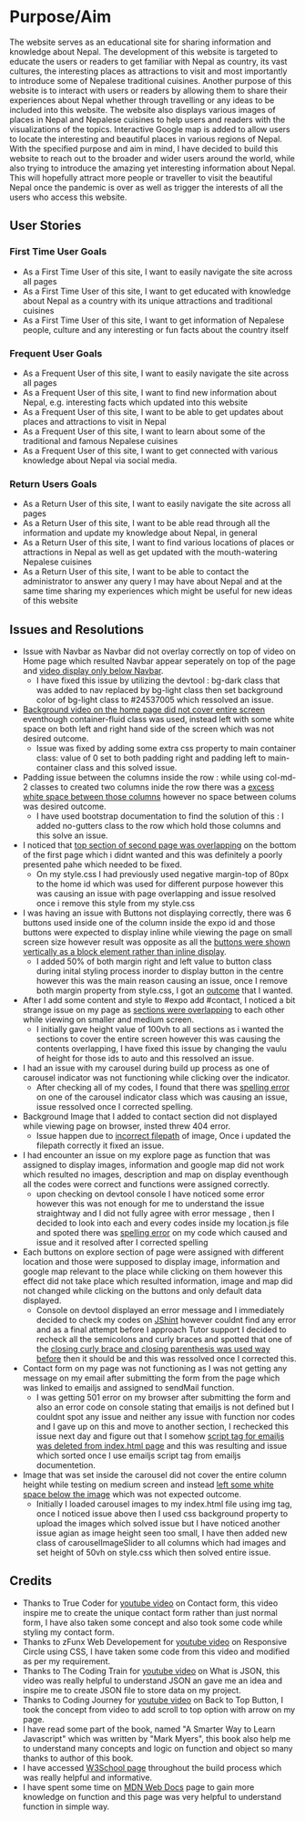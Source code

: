 # Purpose/Aim

The website serves as an educational site for sharing information and knowledge about Nepal. The development of this website is targeted to educate the users or readers to 
get familiar with Nepal as country, its vast cultures, the interesting places as attractions to visit and most importantly to introduce some of Nepalese traditional cuisines.
Another purpose of this website is to interact with users or readers by allowing them to share their experiences about Nepal whether through travelling or any ideas to be 
included into this website. The website also displays various images of places in Nepal and Nepalese cuisines to help users and readers with the visualizations of the topics. 
Interactive Google map is added to allow users to locate the interesting and beautiful places in various regions of Nepal. 
With the specified purpose and aim in mind, I have decided to build this website to reach out to the broader and wider users around the world, while also trying to introduce 
the amazing yet interesting information about Nepal. This will hopefully attract more people or traveller to visit the beautiful Nepal once the pandemic is over as well as 
trigger the interests of all the users who access this website.

## User Stories

### First Time User Goals
- As a First Time User of this site, I want to easily navigate the site across all pages
- As a First Time User of this site, I want to get educated with knowledge about Nepal as a country with its unique attractions and traditional cuisines
- As a First Time User of this site, I want to get information of Nepalese people, culture and any interesting or fun facts about the country itself

### Frequent User Goals
- As a Frequent User of this site, I want to easily navigate the site across all pages
- As a Frequent User of this site, I want to find new information about Nepal, e.g. interesting facts which updated into this website
- As a Frequent User of this site, I want to be able to get updates about places and attractions to visit in Nepal
- As a Frequent User of this site, I want to learn about some of the traditional and famous Nepalese cuisines 
- As a Frequent User of this site, I want to get connected with various knowledge about Nepal via social media.

### Return Users Goals
- As a Return User of this site, I want to easily navigate the site across all pages
- As a Return User of this site, I want to be able read through all the information and update my knowledge about Nepal, in general
- As a Return User of this site, I want to find various locations of places or attractions in Nepal as well as get updated with the mouth-watering Nepalese cuisines
- As a Return User of this site, I want to be able to contact the administrator to answer any query I may have about Nepal and at the same time sharing my experiences which might be useful for new ideas of this website


## Issues and Resolutions
- Issue with Navbar as Navbar did not overlay correctly on top of video on Home page which resulted Navbar appear seperately on top of the page and [video display only below Navbar](assets/bugs/issue-navbar.jpg).
  - I have fixed this issue by utilizing the devtool : bg-dark class that was added to nav replaced  by bg-light class then set background color of bg-light class to #24537005 which
ressolved an issue.
- [Background video on the home page did not cover entire screen](assets/bugs/issue-padding.jpg) eventhough container-fluid class was used, instead left with some white space on both left and right hand side of the screen which was not desired outcome.
  - Issue was fixed by adding some extra css property to main container class: value of 0 set to both padding right and padding left to main-container class and this solved issue.
- Padding issue between the columns inside the row : while using col-md-2 classes to created two columns inide the row there was a [excess white space between those columns](assets/bugs/issue-padding.jpg) however no space between colums was desired outcome.
  - I have used bootstrap documentation to find the solution of this : I added no-gutters class to the row which hold those columns and this solve an issue.  
- I noticed that [top section of second page was overlapping](assets/bugs/issue-margin.jpg) on the bottom of the first page which i didnt wanted and this was definitely a poorly presented pahe which needed to be fixed.
  - On my style.css I had previously used negative margin-top of 80px to the home id which was used for different purpose however this was causing an issue with page overlapping and issue resolved once i remove this style from my style.css 
- I was having an issue with Buttons not displaying correctly, there was 6 buttons used inside one of the column inside the expo id and those buttons were expected to display inline while viewing the page on small screen size however result was opposite as all the [buttons were shown vertically as a block element rather than inline display](assets/bugs/issue-margin2.jpg).
  - I added 50% of both margin right and left value to button class during inital styling process inorder to display button in the centre however this was the main reason causing an issue, once I remove both margin property from style.css, I got an [outcome](assets/bugs/issue-margin3.jpg) that I wanted.
- After I add some content and style to #expo add #contact, I noticed a bit strange issue on my page as [sections were overlapping](assets/bugs/issue-height.jpg) to each other while viewing on smaller and medium screen.
  - I initially gave height value of 100vh to all sections as i wanted the sections to cover the entire screen however this was causing the contents overlapping, I have fixed this issue by changing the vaulu of height for those ids to auto and this ressolved an issue.
- I had an issue with my carousel during build up process as one of carousel indicator was not functioning while clicking over the indicator.
  - After checking all of my codes, I found that there was [spelling error](assets/bugs/issue-carousel.jpg) on one of the carousel indicator class which was causing an issue, issue ressolved once I corrected spelling.
- Background Image that I added to contact section did not displayed while viewing page on browser, insted threw 404 error.
  - Issue happen due to [incorrect filepath](assets/bugs/issue-filepath.jpg) of image, Once i updated the filepath correctly it fixed an issue.
- I had encounter an issue on my explore page as function that was assigned to display images, information and google map did not work which resulted no images, description and map on display eventhough all the codes were correct and functions were assigned correctly.
  - upon checking on devtool console I have noticed some error however this was not enough for me to understand the issue straightway and I did not fully agree with error message , then I decided to look into each and every codes inside my location.js file and spoted there was [spelling error](assets/bugs/issue-function1.jpg) on my code which caused and issue and it resolved after I corrected spelling
- Each buttons on explore section of page were assigned with different location and those were supposed to display image, information and google map relevant to the place while clicking on them however this effect did not take place  which resulted information, image and map did not changed while clicking on the buttons and only default data displayed.
  - Console on devtool displayed an error message and I immediately decided to check my codes on [JShint](https://jshint.com/) however couldnt find any error and as a final attempt before I approach Tutor support I decided to recheck all the semicolons and curly braces and  spotted that one of the [closing curly brace and closing parenthesis was used way before](assets/bugs/issues-curlybrace.jpg) then it should be and this was ressolved once I corrected this.
- Contact form on my page was not functioning as I was not getting any message on my email after submitting the form from the page which was linked to emailjs and assigned to sendMail function.
  - I was getting 501 error on my browser after submitting the form and also an error code on console stating that emailjs is not defined but I couldnt spot any issue and neither any issue with function nor codes and I gave up on this and move to another section, I rechecked this issue next day and figure out that I somehow [script tag for emailjs was deleted from index.html page](assets/bugs/issue-emailjs.jpg) and this was resulting and issue which sorted once I use emailjs script tag from emailjs documentetion.
- Image that was set inside the carousel did not cover the entire column height while testing on medium screen and instead [left some white space below the image](assets/bugs/issue-carousel2.jpg) which was not expected outcome.
  - Initially I loaded carousel images to my index.html file using img tag, once I noticed issue above then I used css background property to upload the images which solved issue but I have noticed another issue agian as image height seen too small, I have then added new class of carouselImageSlider to all columns which had images and set height of 50vh on style.css which then solved entire issue.
  
## Credits
- Thanks to True Coder for [youtube video](https://www.youtube.com/watch?v=rpujWVkmiPE) on Contact form, this video inspire me to create the unique contact form rather than just normal form, I have also taken some concept and also took some code while styling my contact form.
- Thanks to zFunx Web Developement for [youtube video](https://www.youtube.com/watch?v=R7OcJyL_rbw) on Responsive Circle using CSS, I have taken some code from this video and modified as per my requirement.
- Thanks to The Coding Train for [youtube video](https://www.youtube.com/watch?v=_NFkzw6oFtQ&t=318s) on What is JSON, this video was really helpful to understand JSON an gave me an idea and inspire me to create JSON file to store data on my project.
- Thanks to Coding Journey for [youtube video](https://www.youtube.com/watch?v=gphMli74Chk&t=1056s) on Back to Top Button, I took the concept from video to add scroll to top option with arrow on my page.
- I have read some part of the book, named "A Smarter Way to Learn Javascript" which was written by "Mark Myers", this book also help me to understand many concepts and logic on function and object so many thanks to author of this book.
- I have accessed [W3School page](https://www.w3schools.com/js/default.asp) throughout the build process which was really helpful and informative.
- I have spent some time on [MDN Web Docs](https://developer.mozilla.org/en-US/docs/Web/JavaScript/Guide/Functions) page to gain more knowledge on function and this page was very helpful to understand function in simple way.